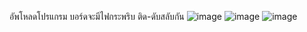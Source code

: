 อัพโหลดโปรแกรม บอร์ดจะมีไฟกระพริบ ติด-ดับสลับกัน
![image](https://github.com/Prangpanwat/Special-Topics-Computer-2023-LabSheet-01/assets/116150897/8b192524-5cbd-456f-b8cb-35607c7258b8)
![image](https://github.com/Prangpanwat/Special-Topics-Computer-2023-LabSheet-01/assets/116150897/f3241b65-aa5a-43a8-a0dc-9322c5b8ba4d)
![image](https://github.com/Prangpanwat/Special-Topics-Computer-2023-LabSheet-01/assets/116150897/609380e8-5dd0-4eee-9809-9262e449992c)
